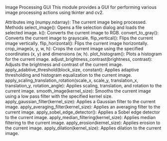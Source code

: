 Image Processing GUI
This module provides a GUI for performing various image processing actions using tkinter and cv2.

Attributes
img (numpy.ndarray): The current image being processed.
Methods
select_image(): Opens a file selection dialog and loads the selected image.
k(): Converts the current image to RGB.
convert_to_gray(): Converts the current image to grayscale.
flip_vertical(): Flips the current image vertically.
flip_horizontal(): Flips the current image horizontally.
crop_image(x, y, w, h): Crops the current image using the specified coordinates (x, y) and dimensions (w, h).
plot_histogram(): Plots a histogram for the current image.
adjust_brightness_contrast(brightness, contrast): Adjusts the brightness and contrast of the current image.
apply_adabtive_threshold(block_size, constant): Applies adaptive thresholding and histogram equalization to the current image.
apply_scaling_translation_rotation(scale_x, scale_y, translation_x, translation_y, rotation_angle): Applies scaling, translation, and rotation to the current image.
smooth_image(kernel_size): Smooths the current image using a low pass filter with the specified kernel size.
apply_gaussian_filter(kernel_size): Applies a Gaussian filter to the current image.
apply_averaging_filter(kernel_size): Applies an averaging filter to the current image.
apply_sobel_edge_detector(): Applies a Sobel edge detector to the current image.
apply_median_filtering(kernel_size): Applies median filtering to the current image.
apply_erosion(kernel_size): Applies erosion to the current image.
apply_dilation(kernel_size): Applies dilation to the current image.
